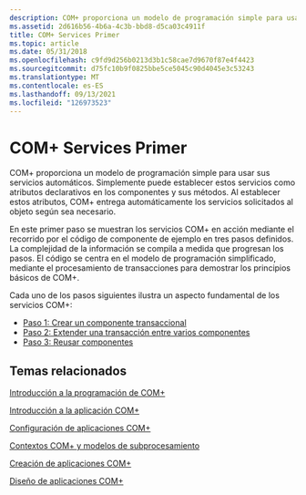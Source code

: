 ```yaml
---
description: COM+ proporciona un modelo de programación simple para usar sus servicios automáticos.
ms.assetid: 2d616b56-4b6a-4c3b-bbd8-d5ca03c4911f
title: COM+ Services Primer
ms.topic: article
ms.date: 05/31/2018
ms.openlocfilehash: c9fd9d256b0213d3b1c58cae7d9670f87e4f4423
ms.sourcegitcommit: d75fc10b9f0825bbe5ce5045c90d4045e3c53243
ms.translationtype: MT
ms.contentlocale: es-ES
ms.lasthandoff: 09/13/2021
ms.locfileid: "126973523"
---
```

# <a name="com-services-primer"></a>COM+ Services Primer

COM+ proporciona un modelo de programación simple para usar sus servicios automáticos. Simplemente puede establecer estos servicios como atributos declarativos en los componentes y sus métodos. Al establecer estos atributos, COM+ entrega automáticamente los servicios solicitados al objeto según sea necesario.

En este primer paso se muestran los servicios COM+ en acción mediante el recorrido por el código de componente de ejemplo en tres pasos definidos. La complejidad de la información se compila a medida que progresan los pasos. El código se centra en el modelo de programación simplificado, mediante el procesamiento de transacciones para demostrar los principios básicos de COM+.

Cada uno de los pasos siguientes ilustra un aspecto fundamental de los servicios COM+:

-   [Paso 1: Crear un componente transaccional](step-1--creating-a-transactional-component.md)
-   [Paso 2: Extender una transacción entre varios componentes](step-2--extending-a-transaction-across-multiple-components.md)
-   [Paso 3: Reusar componentes](step-3--reusing-components.md)

## <a name="related-topics"></a>Temas relacionados

<dl> <dt>

[Introducción a la programación de COM+](com--programming-overview.md)
</dt> <dt>

[Introducción a la aplicación COM+](com--application-overview.md)
</dt> <dt>

[Configuración de aplicaciones COM+](configuring-com--applications.md)
</dt> <dt>

[Contextos COM+ y modelos de subprocesamiento](com--contexts-and-threading-models.md)
</dt> <dt>

[Creación de aplicaciones COM+](creating-com--applications.md)
</dt> <dt>

[Diseño de aplicaciones COM+](designing-com--applications.md)
</dt> </dl>

 

 



